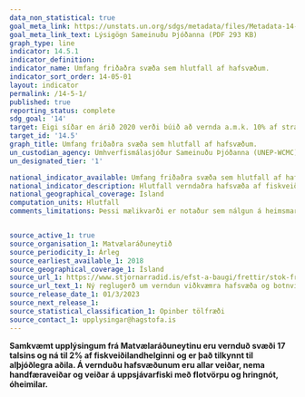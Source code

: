 ```yaml
---
data_non_statistical: true
goal_meta_link: https://unstats.un.org/sdgs/metadata/files/Metadata-14-05-01.pdf
goal_meta_link_text: Lýsigögn Sameinuðu Þjóðanna (PDF 293 KB)
graph_type: line
indicator: 14.5.1
indicator_definition:
indicator_name: Umfang friðaðra svæða sem hlutfall af hafsvæðum.
indicator_sort_order: 14-05-01
layout: indicator
permalink: /14-5-1/
published: true
reporting_status: complete
sdg_goal: '14'
target: Eigi síðar en árið 2020 verði búið að vernda a.m.k. 10% af strandlengjum og hafsvæðum heimsins í samræmi við landslög og alþjóðalög, að teknu tilliti til bestu tiltæku, vísindalegu upplýsinga.
target_id: '14.5'
graph_title: Umfang friðaðra svæða sem hlutfall af hafsvæðum.
un_custodian_agency: Umhverfismálasjóður Sameinuðu Þjóðanna (UNEP-WCMC) BirdLife International (BLI) International Union for Conservation of Nature (IUCN)
un_designated_tier: '1'

national_indicator_available: Umfang friðaðra svæða sem hlutfall af hafsvæðum.
national_indicator_description: Hlutfall verndaðra hafsvæða af fiskveiðilandhelgi.
national_geographical_coverage: Ísland
computation_units: Hlutfall
comments_limitations: Þessi mælikvarði er notaður sem nálgun á heimsmarkmiðamælikvarða Sameinuðu Þjóðanna. Þar sem því má við komast er unnið að því að finna eða þróa íslensk gögn til að uppfylla forskrift Sameinuðu Þjóðanna. Þessi mælikvarði var fundinn í samstarfi við sérfræðinga á þessu sviði.


source_active_1: true
source_organisation_1: Matvælaráðuneytið
source_periodicity_1: Árleg
source_earliest_available_1: 2018
source_geographical_coverage_1: Ísland 
source_url_1: https://www.stjornarradid.is/efst-a-baugi/frettir/stok-frett/2023/03/01/Ny-reglugerd-um-verndun-vidkvaemra-hafsvaeda-og-botnvistkerfa-/
source_url_text_1: Ný reglugerð um verndun viðkvæmra hafsvæða og botnvistkerfa 
source_release_date_1: 01/3/2023
source_next_release_1: 
source_statistical_classification_1: Opinber tölfræði
source_contact_1: upplysingar@hagstofa.is
---
```


**Samkvæmt upplýsingum frá Matvælaráðuneytinu eru vernduð svæði 17 talsins og ná til 2% af fiskveiðilandhelginni og er það tilkynnt til alþjóðlegra aðila. Á vernduðu hafsvæðunum eru allar veiðar, nema handfæraveiðar og veiðar á uppsjávarfiski með flotvörpu og hringnót, óheimilar.**
